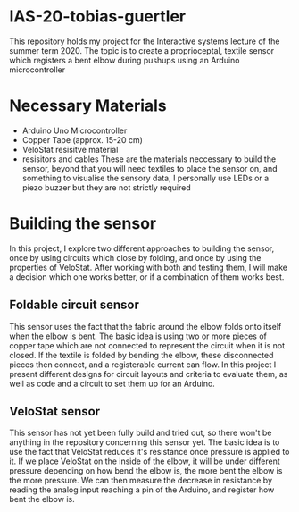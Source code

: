 # IAS-20-tobias-guertler
This repository holds my project for the Interactive systems lecture of the summer term 2020. The topic is to create a proprioceptal, textile sensor which registers a bent elbow during pushups using an Arduino microcontroller
# Necessary Materials
* Arduino Uno Microcontroller
* Copper Tape (approx. 15-20 cm)
* VeloStat resisitve material
* resisitors and cables
These are the materials neccessary to build the sensor, beyond that you will need textiles to place the sensor on, and something to visualise the sensory data, I personally use LEDs or a piezo buzzer but they are not strictly required
# Building the sensor
In this project, I explore two different approaches to building the sensor, once by using circuits which close by folding, and once by using the properties of VeloStat. After working with both and testing them, I will make a decision which one works better, or if a combination of them works best.
## Foldable circuit sensor
This sensor uses the fact that the fabric around the elbow folds onto itself when the elbow is bent. The basic idea is using two or more pieces of copper tape which are not connected to represent the circuit when it is not closed. If the textile is folded by bending the elbow, these disconnected pieces then connect, and a registerable current can flow. In this project I present different designs for circuit layouts and criteria to evaluate them, as well as code and a circuit to set them up for an Arduino.
## VeloStat sensor
This sensor has not yet been fully build and tried out, so there won't be anything in the repository concerning this sensor yet.
The basic idea is to use the fact that VeloStat reduces it's resistance once pressure is applied to it. If we place VeloStat on the inside of the elbow, it will be under different pressure depending on how bend the elbow is, the more bent the elbow is the more pressure. We can then measure the decrease in resistance by reading the analog input reaching a pin of the Arduino, and register how bent the elbow is.